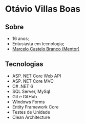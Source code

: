 # Otávio Villas Boas 

## Sobre
- 16 anos;
- Entusiasta em tecnologia;
- [Marcelo Castelo Branco (Mentor)](https://www.linkedin.com/in/marcelocastelobranco/)

## Tecnologias

- ASP. NET Core Web API
- ASP. NET Core MVC
- C# .NET 6
- SQL Server, MySql
- Git e GitHub
- Windows Forms
- Entity Framework Core
- Testes de Unidade
- Clean Architecture
